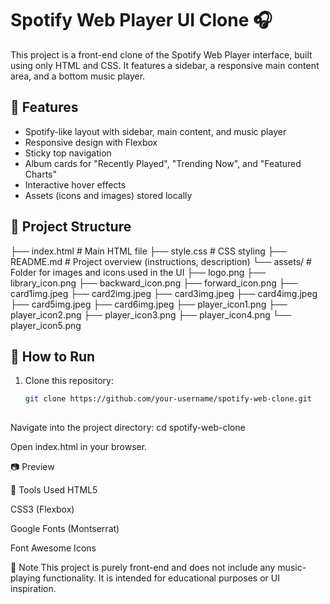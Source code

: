 # Spotify Web Player UI Clone 🎧

This project is a front-end clone of the Spotify Web Player interface, built using only HTML and CSS. It features a sidebar, a responsive main content area, and a bottom music player.

## 🌟 Features

- Spotify-like layout with sidebar, main content, and music player
- Responsive design with Flexbox
- Sticky top navigation
- Album cards for "Recently Played", "Trending Now", and "Featured Charts"
- Interactive hover effects
- Assets (icons and images) stored locally

## 📁 Project Structure
├── index.html                # Main HTML file
├── style.css                # CSS styling
├── README.md                # Project overview (instructions, description)
└── assets/                  # Folder for images and icons used in the UI
    ├── logo.png
    ├── library_icon.png
    ├── backward_icon.png
    ├── forward_icon.png
    ├── card1img.jpeg
    ├── card2img.jpeg
    ├── card3img.jpeg
    ├── card4img.jpeg
    ├── card5img.jpeg
    ├── card6img.jpeg
    ├── player_icon1.png
    ├── player_icon2.png
    ├── player_icon3.png
    ├── player_icon4.png
    └── player_icon5.png

## 🚀 How to Run

1. Clone this repository:
   ```bash
   git clone https://github.com/your-username/spotify-web-clone.git
  

Navigate into the project directory:
cd spotify-web-clone

Open index.html in your browser.

📷 Preview


🔧 Tools Used
HTML5

CSS3 (Flexbox)

Google Fonts (Montserrat)

Font Awesome Icons

📌 Note
This project is purely front-end and does not include any music-playing functionality. It is intended for educational purposes or UI inspiration.

